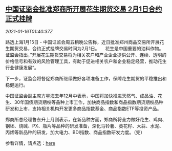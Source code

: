 <!--1610762103000-->
[中国证监会批准郑商所开展花生期货交易 2月1日合约正式挂牌](https://cn.reuters.com/article/china-peanut-future-drv-0116-idCNKBS29L01Y)
------

<div><i>2021-01-16T01:40:37Z</i></div><p>路透上海1月15日 - 中国证监会周五稍晚公告称，近日批准郑州商品交易所开展花生期货交易，合约正式挂牌交易时间为2月1日。 　花生是中国重要的油料作物。证监会指出，”开展花生期货交易将为相关农户和产业企业提供公开、连续、透明的价格信号和有效的风险管理工具，有助于促进相关农户和企业稳定经营，推动花生行业健康发展”。</p><p>下一步，证监会将督促郑商所继续做好各项准备工作，保障花生期货的平稳推出和稳健运行。</p><p>中国证监会副主席方星海去年12月中表示，中国将加快推进天然气、成品油、花生、30年国债期货期权等品种上市工作，加快商品指数和商品指数期货期权品种研发和上市，支持相关机构开发更多商品指数基金、商品指数ETF等投资产品。</p><p>郑商所总经理鲁东升上月则表示，在新品种方面，郑商所将全力做好花生、鸡肉、钢坯、烧碱、PX、瓶片等品种的研发准备，深化马铃薯、葵花籽、大蒜、水泥、丙烯等新品种的研发，加大电力、BDI指数、商品指数研发力度。（完）</p><p>参看详情，请点选：<a href="http://www.csrc.gov.cn/pub/newsite/zjhxwfb/xwdd/202101/t20210115_390831.html">here</a></p>
